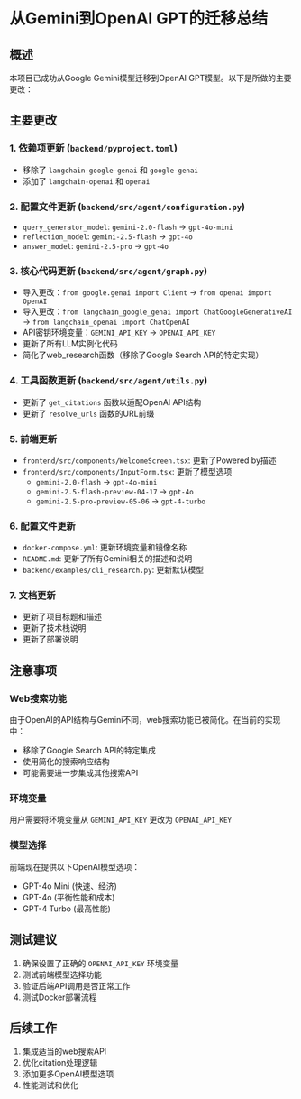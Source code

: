 # 从Gemini到OpenAI GPT的迁移总结

## 概述
本项目已成功从Google Gemini模型迁移到OpenAI GPT模型。以下是所做的主要更改：

## 主要更改

### 1. 依赖项更新 (`backend/pyproject.toml`)
- 移除了 `langchain-google-genai` 和 `google-genai`
- 添加了 `langchain-openai` 和 `openai`

### 2. 配置文件更新 (`backend/src/agent/configuration.py`)
- `query_generator_model`: `gemini-2.0-flash` → `gpt-4o-mini`
- `reflection_model`: `gemini-2.5-flash` → `gpt-4o`
- `answer_model`: `gemini-2.5-pro` → `gpt-4o`

### 3. 核心代码更新 (`backend/src/agent/graph.py`)
- 导入更改：`from google.genai import Client` → `from openai import OpenAI`
- 导入更改：`from langchain_google_genai import ChatGoogleGenerativeAI` → `from langchain_openai import ChatOpenAI`
- API密钥环境变量：`GEMINI_API_KEY` → `OPENAI_API_KEY`
- 更新了所有LLM实例化代码
- 简化了web_research函数（移除了Google Search API的特定实现）

### 4. 工具函数更新 (`backend/src/agent/utils.py`)
- 更新了 `get_citations` 函数以适配OpenAI API结构
- 更新了 `resolve_urls` 函数的URL前缀

### 5. 前端更新
- `frontend/src/components/WelcomeScreen.tsx`: 更新了Powered by描述
- `frontend/src/components/InputForm.tsx`: 更新了模型选项
  - `gemini-2.0-flash` → `gpt-4o-mini`
  - `gemini-2.5-flash-preview-04-17` → `gpt-4o`
  - `gemini-2.5-pro-preview-05-06` → `gpt-4-turbo`

### 6. 配置文件更新
- `docker-compose.yml`: 更新环境变量和镜像名称
- `README.md`: 更新了所有Gemini相关的描述和说明
- `backend/examples/cli_research.py`: 更新默认模型

### 7. 文档更新
- 更新了项目标题和描述
- 更新了技术栈说明
- 更新了部署说明

## 注意事项

### Web搜索功能
由于OpenAI的API结构与Gemini不同，web搜索功能已被简化。在当前的实现中：
- 移除了Google Search API的特定集成
- 使用简化的搜索响应结构
- 可能需要进一步集成其他搜索API

### 环境变量
用户需要将环境变量从 `GEMINI_API_KEY` 更改为 `OPENAI_API_KEY`

### 模型选择
前端现在提供以下OpenAI模型选项：
- GPT-4o Mini (快速、经济)
- GPT-4o (平衡性能和成本)
- GPT-4 Turbo (最高性能)

## 测试建议

1. 确保设置了正确的 `OPENAI_API_KEY` 环境变量
2. 测试前端模型选择功能
3. 验证后端API调用是否正常工作
4. 测试Docker部署流程

## 后续工作

1. 集成适当的web搜索API
2. 优化citation处理逻辑
3. 添加更多OpenAI模型选项
4. 性能测试和优化 